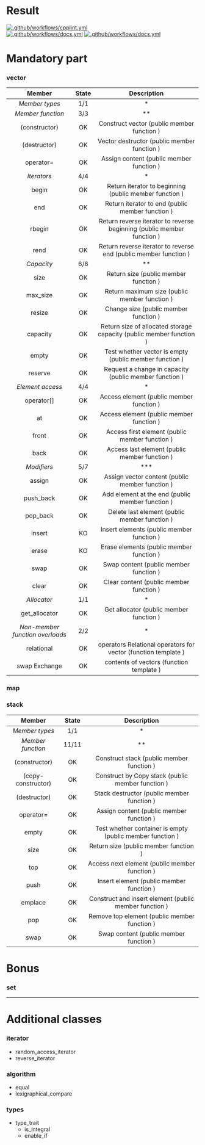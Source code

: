 # Result

[![.github/workflows/cpplint.yml](https://github.com/c3b5aw/ft_containers/actions/workflows/cpplint.yml/badge.svg?branch=main)](https://github.com/c3b5aw/ft_containers/actions/workflows/cpplint.yml) <br />
[![.github/workflows/docs.yml](https://github.com/c3b5aw/ft_containers/actions/workflows/docs.yml/badge.svg?branch=main)](https://github.com/c3b5aw/ft_containers/actions/workflows/docs.yml)
[![.github/workflows/docs.yml](https://github.com/c3b5aw/ft_containers/actions/workflows/unit_test.yml/badge.svg?branch=main)](https://github.com/c3b5aw/ft_containers/actions/workflows/unit_test.yml)

# Mandatory part

### vector

| **Member** | **State** | **Description** |
|:--------------------:|:-----:|:-----:|
| *Member types* | 1/1 | * |
| *Member function* | 3/3 | **  |
| (constructor) | OK | Construct vector (public member function ) 	|
| (destructor) 	| OK | Vector destructor (public member function ) 	|
| operator= 	| OK | Assign content (public member function ) 		|
| *Iterators* | 4/4 | * |
| begin 	| OK | Return iterator to beginning (public member function ) 						|
| end 		| OK | Return iterator to end (public member function ) 								|
| rbegin 	| OK | Return reverse iterator to reverse beginning (public member function ) 		|
| rend 		| OK | Return reverse iterator to reverse end (public member function ) 				|
| *Capacity* | 6/6 | ** |
| size 			| OK |  Return size (public member function )									|
| max_size 		| OK |  Return maximum size (public member function )						|
| resize 		| OK |  Change size (public member function )								|
| capacity 		| OK |  Return size of allocated storage capacity (public member function )	|
| empty 		| OK |  Test whether vector is empty (public member function )				|
| reserve 		| OK |  Request a change in capacity (public member function )				|
| *Element access* | 4/4 | * |
| operator[] 	| OK | Access element (public member function ) 			|
| at 			| OK | Access element (public member function ) 			|
| front 		| OK | Access first element (public member function )	|
| back 			| OK | Access last element (public member function )		|
| *Modifiers* | 5/7 | *** |
| assign 	| OK | Assign vector content (public member function )	|
| push_back | OK | Add element at the end (public member function )	|
| pop_back 	| OK | Delete last element (public member function )		|
| insert 	| KO | Insert elements (public member function )			|
| erase 	| KO | Erase elements (public member function )			|
| swap 		| OK | Swap content (public member function )			|
| clear 	| OK | Clear content (public member function )			|
| *Allocator* | 1/1 | * |
| get_allocator | OK | Get allocator (public member function ) |
| *Non-member function overloads* | 2/2 | * |
| relational  	| OK | operators Relational operators for vector (function template )|
| swap Exchange | OK | contents of vectors (function template )						|

### map

### stack

| **Member** | **State** | **Description** |
|:--------------------:|:-----:|:-----:|
| *Member types* | 1/1 | * |
| *Member function* | 11/11 | **  |
| (constructor) | OK | Construct stack (public member function ) 	|
| (copy-constructor) | OK | Construct by Copy stack (public member function ) 	|
| (destructor) 	| OK | Stack destructor (public member function ) 	|
| operator= 	| OK | Assign content (public member function ) 		|
| empty 		| OK | Test whether container is empty (public member function ) |
| size 			| OK | Return size (public member function ) |
| top			| OK | Access next element (public member function ) |
| push 			| OK | Insert element (public member function ) |
| emplace 		| OK | Construct and insert element (public member function ) |
| pop 			| OK | Remove top element (public member function ) |
| swap 			| OK | Swap content (public member function ) |

# Bonus

### set

---

# Additional classes

### iterator

- random_access_iterator
- reverse_iterator

### algorithm

- equal
- lexigraphical_compare

### types

- type_trait
	- is_integral
	- enable_if